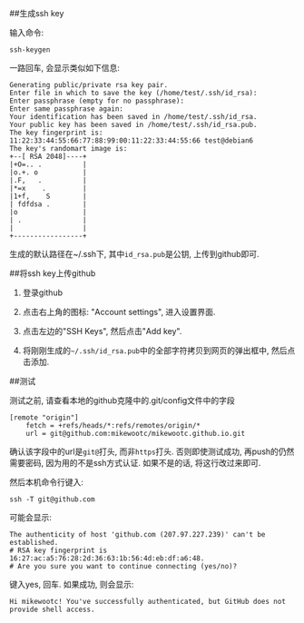 <!---title:github免输入密码-->
<!---keywords:github,免输入密码,ssh-keygen-->


##生成ssh key

输入命令:

    ssh-keygen

一路回车, 会显示类似如下信息:

    Generating public/private rsa key pair.
    Enter file in which to save the key (/home/test/.ssh/id_rsa):
    Enter passphrase (empty for no passphrase): 
    Enter same passphrase again: 
    Your identification has been saved in /home/test/.ssh/id_rsa.
    Your public key has been saved in /home/test/.ssh/id_rsa.pub.
    The key fingerprint is:
    11:22:33:44:55:66:77:88:99:00:11:22:33:44:55:66 test@debian6
    The key's randomart image is:
    +--[ RSA 2048]----+
    |+O=.. .          |
    |o.+. o           |
    |.F,   .          |
    |*=x    .         |
    |1+f,    S        |
    | fdfdsa .        |
    |o                |
    | .               |
    |                 |
    +-----------------+

生成的默认路径在~/.ssh下, 其中`id_rsa.pub`是公钥, 上传到github即可.

##将ssh key上传github

1. 登录github

2. 点击右上角的图标: "Account settings", 进入设置界面.

3. 点击左边的"SSH Keys", 然后点击"Add key".

4. 将刚刚生成的`~/.ssh/id_rsa.pub`中的全部字符拷贝到网页的弹出框中, 然后点击添加.

##测试

测试之前, 请查看本地的github克隆中的.git/config文件中的字段

    [remote "origin"]
        fetch = +refs/heads/*:refs/remotes/origin/*
        url = git@github.com:mikewootc/mikewootc.github.io.git

确认该字段中的url是`git@`打头, 而非`https`打头. 否则即使测试成功, 再push的仍然需要密码, 因为用的不是ssh方式认证. 如果不是的话, 将这行改过来即可.

然后本机命令行键入:

    ssh -T git@github.com

可能会显示:

    The authenticity of host 'github.com (207.97.227.239)' can't be established.
    # RSA key fingerprint is 16:27:ac:a5:76:28:2d:36:63:1b:56:4d:eb:df:a6:48.
    # Are you sure you want to continue connecting (yes/no)?

键入yes, 回车. 如果成功, 则会显示:

    Hi mikewootc! You've successfully authenticated, but GitHub does not provide shell access.


<!-- vim:set tw=0:-->
